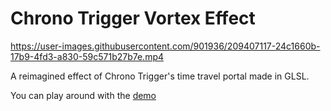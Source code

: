 # Chrono Trigger Vortex Effect

https://user-images.githubusercontent.com/901936/209407117-24c1660b-17b9-4fd3-a830-59c571b27b7e.mp4

A reimagined effect of Chrono Trigger's time travel portal made in GLSL. 

You can play around with the [demo](https://www.shadertoy.com/view/dlf3WM)

